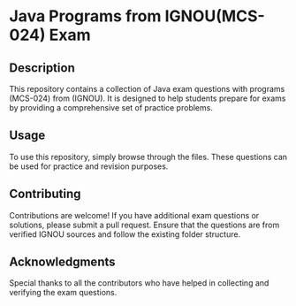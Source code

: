 # Java Programs from IGNOU(MCS-024) Exam

## Description
This repository contains a collection of Java exam questions with programs (MCS-024) from (IGNOU). It is designed to help students prepare for exams by providing a comprehensive set of practice problems.

## Usage
To use this repository, simply browse through the files. These questions can be used for practice and revision purposes.

## Contributing
Contributions are welcome! If you have additional exam questions or solutions, please submit a pull request. Ensure that the questions are from verified IGNOU sources and follow the existing folder structure.

## Acknowledgments
Special thanks to all the contributors who have helped in collecting and verifying the exam questions.
